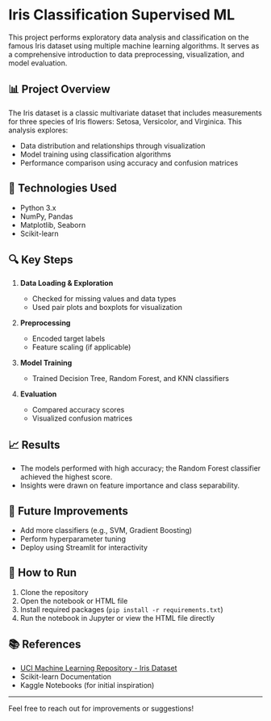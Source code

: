 # Iris Classification Supervised ML

This project performs exploratory data analysis and classification on the famous Iris dataset using multiple machine learning algorithms. It serves as a comprehensive introduction to data preprocessing, visualization, and model evaluation.

## 📊 Project Overview

The Iris dataset is a classic multivariate dataset that includes measurements for three species of Iris flowers: Setosa, Versicolor, and Virginica. This analysis explores:

- Data distribution and relationships through visualization
- Model training using classification algorithms
- Performance comparison using accuracy and confusion matrices

## 🚀 Technologies Used

- Python 3.x
- NumPy, Pandas
- Matplotlib, Seaborn
- Scikit-learn

## 🔍 Key Steps

1. **Data Loading & Exploration**
   - Checked for missing values and data types
   - Used pair plots and boxplots for visualization

2. **Preprocessing**
   - Encoded target labels
   - Feature scaling (if applicable)

3. **Model Training**
   - Trained Decision Tree, Random Forest, and KNN classifiers

4. **Evaluation**
   - Compared accuracy scores
   - Visualized confusion matrices

## 📈 Results

- The models performed with high accuracy; the Random Forest classifier achieved the highest score.
- Insights were drawn on feature importance and class separability.

## 🧠 Future Improvements

- Add more classifiers (e.g., SVM, Gradient Boosting)
- Perform hyperparameter tuning
- Deploy using Streamlit for interactivity

## 📁 How to Run

1. Clone the repository
2. Open the notebook or HTML file
3. Install required packages (`pip install -r requirements.txt`)
4. Run the notebook in Jupyter or view the HTML file directly

## 📚 References

- [UCI Machine Learning Repository - Iris Dataset](https://archive.ics.uci.edu/ml/datasets/iris)
- Scikit-learn Documentation
- Kaggle Notebooks (for initial inspiration)

---

Feel free to reach out for improvements or suggestions!
